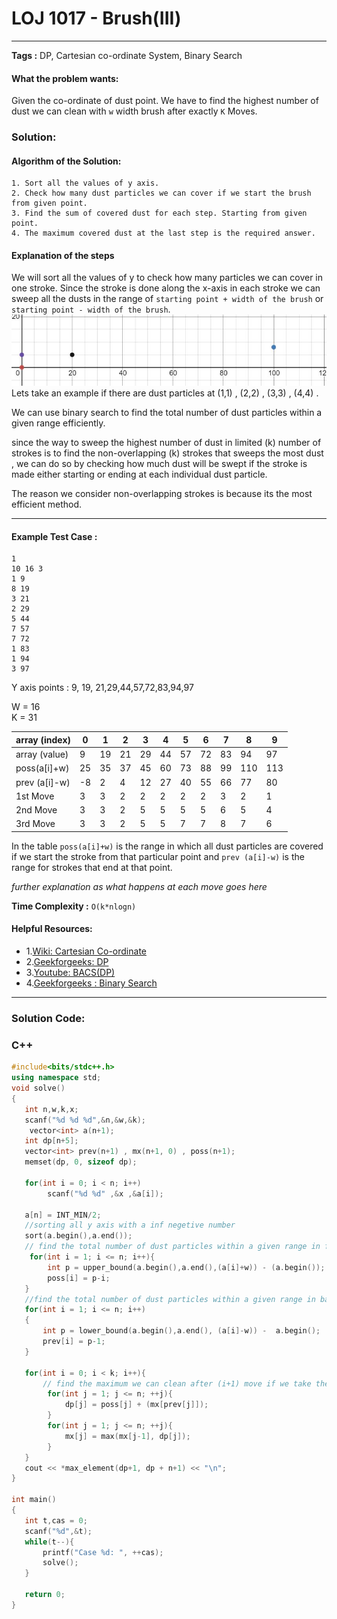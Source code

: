 # LOJ 1017 - Brush(III)
___
**Tags :**
DP, Cartesian co-ordinate System, Binary Search

#### What the problem wants:
Given the co-ordinate of dust point. We have to find the highest number of  dust we can clean with `w` width brush after exactly `K` Moves.


### Solution:


#### Algorithm of the Solution:
	1. Sort all the values of y axis.
	2. Check how many dust particles we can cover if we start the brush from given point.
	3. Find the sum of covered dust for each step. Starting from given point.
	4. The maximum covered dust at the last step is the required answer.

#### Explanation of the steps

We will sort all the values of y to check how many particles we can cover in one stroke. Since the stroke is done along the x-axis in each stroke we can sweep all the dusts in the range of `starting point + width of the brush` or `starting point - width of the brush`.
<img width="1200" alt="initial" src="https://github.com/ahrifatarafat/Lightoj-Tutorial/blob/main/LOJ_1017/LOJ_1017.JPG">
Lets take an example if there are dust particles at  (1,1) , (2,2) , (3,3) , (4,4) .

We can use binary search to find the total number of dust particles within a given range efficiently.

since the way to sweep the highest number of dust in limited (k) number of strokes is to find the non-overlapping (k) strokes that sweeps the most dust , we can do so by checking how much dust will be swept if the stroke is made either starting or ending at each individual dust particle.

The reason we consider non-overlapping strokes is because its the most efficient method.

---
#### Example  Test Case :
```
1
10 16 3
1 9
8 19
3 21
2 29
5 44
7 57
7 72
1 83
1 94
3 97
```

Y axis points : 9, 19, 21,29,44,57,72,83,94,97

W = 16 </br>
K = 31

|array (index)|  0 |  1  |  2  |  3  |  4  |  5  |  6  |  7  |  8  | 9  |
|-------------|----|-----|-----|-----|-----|-----|-----|-----|-----|----|
|array (value)|  9 |  19 | 21  |  29 |  44 | 57  | 72  | 83  | 94  | 97 |
|poss(a[i]+w) | 25 | 35  |  37 | 45  | 60  | 73  |  88 |  99 | 110 |113 |
|prev (a[i]-w)| -8 | 2   |  4  | 12  | 27  | 40  |  55 |  66 | 77  | 80 |
|1st Move     |  3 | 3   |  2  |	2  |	2	 | 2   |  2  | 3   |	2  | 1  |
|2nd Move     |  3 |	3  |	 2 |	5  |	5  |	5  |  5  | 6   |	5  |	4 |
|3rd Move     |	3  |	3  |	 2 |	5  |	5  |	7  | 7   | 8   |	7  |	6 |

In the table `poss(a[i]+w)` is the range in which all dust particles are covered if we start the stroke from that particular point and `prev (a[i]-w)` is the range for strokes that end at that point.

_further explanation as what happens at each move goes here_

**Time Complexity :**
 `O(k*nlogn)`

#### Helpful Resources:
 -  1.[Wiki: Cartesian Co-ordinate](https://en.wikipedia.org/wiki/Cartesian_coordinate_system)
 -  2.[Geekforgeeks: DP](https://www.geeksforgeeks.org/dynamic-programming/)
 -  3.[Youtube: BACS(DP)](https://www.youtube.com/watch?v=cbgdSX2pXcQ&t=2479s&ab_channel=BangladeshAdvancedComputingSociety-BACS)
 -  4.[Geekforgeeks : Binary Search](https://www.geeksforgeeks.org/binary-search/)
___


### Solution Code:

### C++

 ```cpp
 #include<bits/stdc++.h>
 using namespace std;
 void solve()
 {
 	int n,w,k,x;
 	scanf("%d %d %d",&n,&w,&k);
     vector<int> a(n+1);
 	int dp[n+5];
 	vector<int> prev(n+1) , mx(n+1, 0) , poss(n+1);
 	memset(dp, 0, sizeof dp);

 	for(int i = 0; i < n; i++)
		 scanf("%d %d" ,&x ,&a[i]);

 	a[n] = INT_MIN/2;
	//sorting all y axis with a inf negetive number
 	sort(a.begin(),a.end());
	// find the total number of dust particles within a given range in front
	 for(int i = 1; i <= n; i++){
         int p = upper_bound(a.begin(),a.end(),(a[i]+w)) - (a.begin());
         poss[i] = p-i;
 	}
	//find the total number of dust particles within a given range in back
	for(int i = 1; i <= n; i++)
	{
        int p = lower_bound(a.begin(),a.end(), (a[i]-w)) -  a.begin();
	    prev[i] = p-1;
 	}

 	for(int i = 0; i < k; i++){
		// find the maximum we can clean after (i+1) move if we take the point j
		 for(int j = 1; j <= n; ++j){
             dp[j] = poss[j] + (mx[prev[j]]);
         }
         for(int j = 1; j <= n; ++j){
             mx[j] = max(mx[j-1], dp[j]);
         }
 	}
 	cout << *max_element(dp+1, dp + n+1) << "\n";
 }

 int main()
 {
 	int t,cas = 0;
 	scanf("%d",&t);
 	while(t--){
 		printf("Case %d: ", ++cas);
 		solve();
 	}

 	return 0;
 }
 ```
